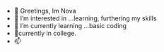 - 👋 Greetings, Im Nova
- 👀 I’m interested in ...learning, furthering my skills
- 🌱 I’m currently learning ...basic coding 
- 💞️currently in college.
- 📫 

<!---
CyberBabe-io/CyberBabe-io is a ✨ special ✨ repository because its `README.md` (this file) appears on your GitHub profile.
You can click the Preview link to take a look at your changes.
--->

